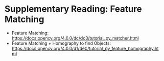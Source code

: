 # Supplementary Reading: Feature Matching

- Feature Matching: https://docs.opencv.org/4.0.0/dc/dc3/tutorial_py_matcher.html
- Feature Matching + Homography to find Objects: https://docs.opencv.org/4.0.0/d1/de0/tutorial_py_feature_homography.html
